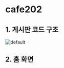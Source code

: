 # cafe202

## 1. 게시판 코드 구조
![default](https://user-images.githubusercontent.com/39093542/49737195-8f746580-fccf-11e8-8430-6add3f0e7215.jpg)

## 2. 홈 화면
